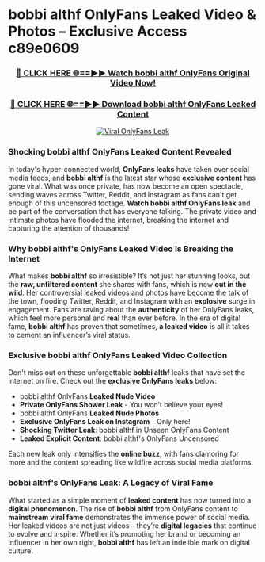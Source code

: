 # bobbi althf OnlyFans Leaked Video & Photos – Exclusive Access c89e0609

<div align="center">

### [🔴 CLICK HERE 🌐==►► Watch bobbi althf OnlyFans Original Video Now!](https://aff.leakpic.com/?utm_medium=9dac6e3e92780789e695eb65dc45befdb20081c8&utm_campaign=Link_for_leakpic_com_c89e0609)

### [🔴 CLICK HERE 🌐==►► Download bobbi althf OnlyFans Leaked Content](https://aff.leakpic.com/?utm_medium=9dac6e3e92780789e695eb65dc45befdb20081c8&utm_campaign=Link_for_leakpic_com_c89e0609)

[![Viral OnlyFans Leak](https://i.ibb.co.com/xMMVF88/686577567.gif)](https://aff.leakpic.com/?utm_medium=9dac6e3e92780789e695eb65dc45befdb20081c8&utm_campaign=Link_for_leakpic_com_c89e0609)

</div>

### Shocking bobbi althf OnlyFans Leaked Content Revealed
In today's hyper-connected world, **OnlyFans leaks** have taken over social media feeds, and **bobbi althf** is the latest star whose **exclusive content** has gone viral. What was once private, has now become an open spectacle, sending waves across Twitter, Reddit, and Instagram as fans can't get enough of this uncensored footage. 
**Watch bobbi althf OnlyFans leak** and be part of the conversation that has everyone talking. The private video and intimate photos have flooded the internet, breaking the internet and capturing the attention of thousands!

### Why bobbi althf's OnlyFans Leaked Video is Breaking the Internet
What makes **bobbi althf** so irresistible? It’s not just her stunning looks, but the **raw, unfiltered content** she shares with fans, which is now **out in the wild**. Her controversial leaked videos and photos have become the talk of the town, flooding Twitter, Reddit, and Instagram with an **explosive** surge in engagement. 
Fans are raving about the **authenticity** of her OnlyFans leaks, which feel more personal and **real** than ever before. In the era of digital fame, **bobbi althf** has proven that sometimes, **a leaked video** is all it takes to cement an influencer’s viral status.

### Exclusive bobbi althf OnlyFans Leaked Video Collection
Don't miss out on these unforgettable **bobbi althf** leaks that have set the internet on fire. Check out the **exclusive OnlyFans leaks** below:

- bobbi althf OnlyFans **Leaked Nude Video**
- **Private OnlyFans Shower Leak** - You won’t believe your eyes!
- bobbi althf OnlyFans **Leaked Nude Photos**
- **Exclusive OnlyFans Leak on Instagram** - Only here!
- **Shocking Twitter Leak**: bobbi althf in Unseen OnlyFans Content
- **Leaked Explicit Content**: bobbi althf's OnlyFans Uncensored

Each new leak only intensifies the **online buzz**, with fans clamoring for more and the content spreading like wildfire across social media platforms.

### bobbi althf's OnlyFans Leak: A Legacy of Viral Fame
What started as a simple moment of **leaked content** has now turned into a **digital phenomenon**. The rise of **bobbi althf** from OnlyFans content to **mainstream viral fame** demonstrates the immense power of social media. 
Her leaked videos are not just videos – they’re **digital legacies** that continue to evolve and inspire. Whether it’s promoting her brand or becoming an influencer in her own right, **bobbi althf** has left an indelible mark on digital culture.
